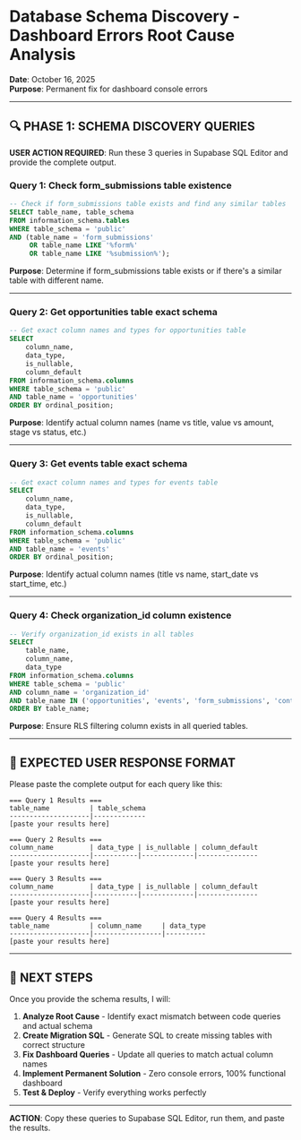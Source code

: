 # Database Schema Discovery - Dashboard Errors Root Cause Analysis

**Date**: October 16, 2025  
**Purpose**: Permanent fix for dashboard console errors

---

## 🔍 PHASE 1: SCHEMA DISCOVERY QUERIES

**USER ACTION REQUIRED**: Run these 3 queries in Supabase SQL Editor and provide the complete output.

### Query 1: Check form_submissions table existence

```sql
-- Check if form_submissions table exists and find any similar tables
SELECT table_name, table_schema
FROM information_schema.tables
WHERE table_schema = 'public'
AND (table_name = 'form_submissions'
     OR table_name LIKE '%form%'
     OR table_name LIKE '%submission%');
```

**Purpose**: Determine if form_submissions table exists or if there's a similar table with different name.

---

### Query 2: Get opportunities table exact schema

```sql
-- Get exact column names and types for opportunities table
SELECT
    column_name,
    data_type,
    is_nullable,
    column_default
FROM information_schema.columns
WHERE table_schema = 'public'
AND table_name = 'opportunities'
ORDER BY ordinal_position;
```

**Purpose**: Identify actual column names (name vs title, value vs amount, stage vs status, etc.)

---

### Query 3: Get events table exact schema

```sql
-- Get exact column names and types for events table
SELECT
    column_name,
    data_type,
    is_nullable,
    column_default
FROM information_schema.columns
WHERE table_schema = 'public'
AND table_name = 'events'
ORDER BY ordinal_position;
```

**Purpose**: Identify actual column names (title vs name, start_date vs start_time, etc.)

---

### Query 4: Check organization_id column existence

```sql
-- Verify organization_id exists in all tables
SELECT
    table_name,
    column_name,
    data_type
FROM information_schema.columns
WHERE table_schema = 'public'
AND column_name = 'organization_id'
AND table_name IN ('opportunities', 'events', 'form_submissions', 'contacts')
ORDER BY table_name;
```

**Purpose**: Ensure RLS filtering column exists in all queried tables.

---

## 📝 EXPECTED USER RESPONSE FORMAT

Please paste the complete output for each query like this:

```
=== Query 1 Results ===
table_name          | table_schema
--------------------|-------------
[paste your results here]

=== Query 2 Results ===
column_name         | data_type | is_nullable | column_default
--------------------|-----------|-------------|---------------
[paste your results here]

=== Query 3 Results ===
column_name         | data_type | is_nullable | column_default
--------------------|-----------|-------------|---------------
[paste your results here]

=== Query 4 Results ===
table_name          | column_name     | data_type
--------------------|-----------------|----------
[paste your results here]
```

---

## 🚀 NEXT STEPS

Once you provide the schema results, I will:

1. **Analyze Root Cause** - Identify exact mismatch between code queries and actual schema
2. **Create Migration SQL** - Generate SQL to create missing tables with correct structure
3. **Fix Dashboard Queries** - Update all queries to match actual column names
4. **Implement Permanent Solution** - Zero console errors, 100% functional dashboard
5. **Test & Deploy** - Verify everything works perfectly

---

**ACTION**: Copy these queries to Supabase SQL Editor, run them, and paste the results.
